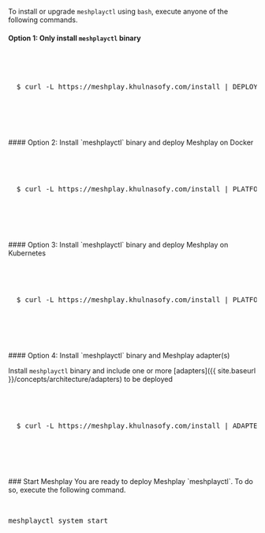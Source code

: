 
To install or upgrade `meshplayctl` using `bash`, execute anyone of the following commands.

#### Option 1: Only install `meshplayctl` binary

 <pre class="codeblock-pre">
 <div class="codeblock">
 <div class="clipboardjs">
  $ curl -L https://meshplay.khulnasofy.com/install | DEPLOY_MESHPLAY=false bash -
 </div></div>
 </pre>
<br />
<br />
#### Option 2: Install `meshplayctl` binary and deploy Meshplay on Docker

 <pre class="codeblock-pre">
 <div class="codeblock">
 <div class="clipboardjs">
  $ curl -L https://meshplay.khulnasofy.com/install | PLATFORM=docker bash -
 </div></div>
 </pre>
<br />
<br />
#### Option 3: Install `meshplayctl` binary and deploy Meshplay on Kubernetes

 <pre class="codeblock-pre">
 <div class="codeblock">
 <div class="clipboardjs">
  $ curl -L https://meshplay.khulnasofy.com/install | PLATFORM=kubernetes bash -
 </div></div>
 </pre>
<br />
<br />
#### Option 4: Install `meshplayctl` binary and Meshplay adapter(s)

Install `meshplayctl` binary and include one or more [adapters]({{ site.baseurl }}/concepts/architecture/adapters) to be deployed

 <pre class="codeblock-pre">
 <div class="codeblock">
 <div class="clipboardjs">
  $ curl -L https://meshplay.khulnasofy.com/install | ADAPTERS=consul PLATFORM=kubernetes bash -
 </div></div>
 </pre>
<br />
<br />
### Start Meshplay
You are ready to deploy Meshplay `meshplayctl`. To do so, execute the following command.

 <pre class="codeblock-pre"><div class="codeblock">
 <div class="clipboardjs">meshplayctl system start</div></div>
 </pre>
